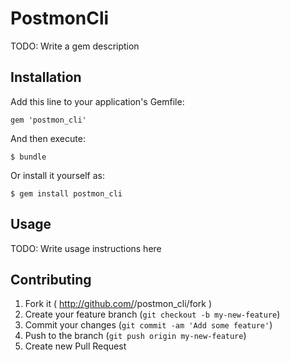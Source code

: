 # PostmonCli

TODO: Write a gem description

## Installation

Add this line to your application's Gemfile:

    gem 'postmon_cli'

And then execute:

    $ bundle

Or install it yourself as:

    $ gem install postmon_cli

## Usage

TODO: Write usage instructions here

## Contributing

1. Fork it ( http://github.com/<my-github-username>/postmon_cli/fork )
2. Create your feature branch (`git checkout -b my-new-feature`)
3. Commit your changes (`git commit -am 'Add some feature'`)
4. Push to the branch (`git push origin my-new-feature`)
5. Create new Pull Request
